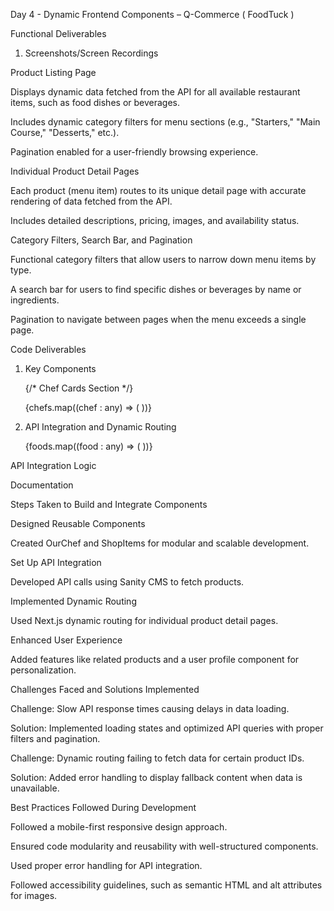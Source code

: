Day 4 - Dynamic Frontend Components – Q-Commerce ( FoodTuck ) 

Functional Deliverables 

1. Screenshots/Screen Recordings 

Product Listing Page 

Displays dynamic data fetched from the API for all available restaurant items, such as food dishes or beverages. 

Includes dynamic category filters for menu sections (e.g., "Starters," "Main Course," "Desserts," etc.). 

Pagination enabled for a user-friendly browsing experience. 

Individual Product Detail Pages 

Each product (menu item) routes to its unique detail page with accurate rendering of data fetched from the API. 

Includes detailed descriptions, pricing, images, and availability status. 

Category Filters, Search Bar, and Pagination 

Functional category filters that allow users to narrow down menu items by type. 

A search bar for users to find specific dishes or beverages by name or ingredients. 

Pagination to navigate between pages when the menu exceeds a single page. 

Code Deliverables 

1. Key Components 

   {/* Chef Cards Section */}
      <div className="w-[1320px] h-[1386px] ml-[300px] mt-[200px]">
        <div className="flex flex-wrap justify-center items-center gap-5">
          {chefs.map((chef : any) => (
            <OurChef
              key={chef._id}
              imageSrc={urlFor(chef.image).url()} // Use `urlFor` to generate image URL
              name={chef.name}
              position = {chef.position}
            />
          ))}
        </div>
      </div>


2. API Integration and Dynamic Routing 

     <div className="w-[984px] h-[1810px] flex flex-wrap gap-3">
          {foods.map((food : any) => (
            <ShopItems
              key={food._id}
              imageSrc={urlFor(food.image).url()} // Use `urlFor` to generate image URL
              description={food.name}
              price={food.price}
              originalPrice={food.originalPrice}
            />
          ))}
          </div>

API Integration Logic 

 

Documentation 

Steps Taken to Build and Integrate Components 

Designed Reusable Components 

Created OurChef and ShopItems for modular and scalable development. 

Set Up API Integration 

Developed API calls using Sanity CMS to fetch products. 

Implemented Dynamic Routing 

Used Next.js dynamic routing for individual product detail pages. 

Enhanced User Experience 

Added features like related products and a user profile component for personalization. 

Challenges Faced and Solutions Implemented 

Challenge: Slow API response times causing delays in data loading. 

Solution: Implemented loading states and optimized API queries with proper filters and pagination. 

Challenge: Dynamic routing failing to fetch data for certain product IDs. 

Solution: Added error handling to display fallback content when data is unavailable. 

Best Practices Followed During Development 

Followed a mobile-first responsive design approach. 

Ensured code modularity and reusability with well-structured components. 

Used proper error handling for API integration. 

Followed accessibility guidelines, such as semantic HTML and alt attributes for images. 